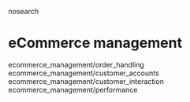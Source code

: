nosearch  

# eCommerce management

<div class="toctree" titlesonly="">

ecommerce_management/order_handling
ecommerce_management/customer_accounts
ecommerce_management/customer_interaction
ecommerce_management/performance

</div>
